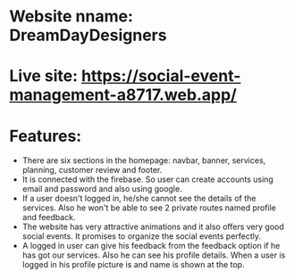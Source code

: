 # Website nname: DreamDayDesigners
# Live site: https://social-event-management-a8717.web.app/

# Features:
* There are six sections in the homepage: navbar, banner, services, planning, customer review and footer.
* It is connected with the firebase. So user can create accounts using email and password and also using google.
* If a user doesn't logged in, he/she cannot see the details of the services. Also he won't be able to see 2 private routes named profile and feedback.
* The website has very attractive animations and it also offers very good social events. It promises to organize the social events perfectly.
* A logged in user can give his feedback from the feedback option if he has got our services. Also he can see his profile details. When a user is logged in his profile picture is and name is shown at the top.

